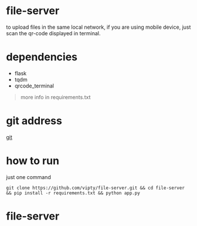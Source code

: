 # file-server

to upload files in the same local network, if you are using mobile device, just scan the qr-code displayed in terminal.

# dependencies
- flask
- tqdm
- qrcode_terminal
> more info in requirements.txt

# git address
[git](https://github.com/shigen-fu/file-server.git)

# how to run
just one command
```shell
git clone https://github.com/vipty/file-server.git && cd file-server && pip install -r requirements.txt && python app.py
```
# file-server
